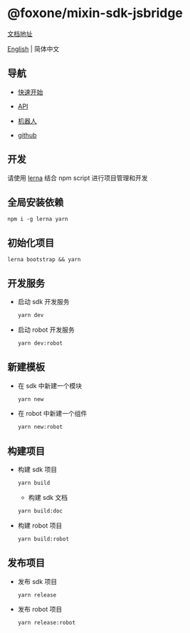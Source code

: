# @foxone/mixin-sdk-jsbridge

[文档地址](https://fox-one.github.io/mixin-sdk-jsbridge/#/zh-CN)

[English](./README.md) | 简体中文

## 导航
- [快速开始](https://fox-one.github.io/mixin-sdk-jsbridge/#/zh-CN/1)

- [API](https://fox-one.github.io/mixin-sdk-jsbridge/#/zh-CN/2)

- [机器人](https://fox-one.github.io/mixin-sdk-jsbridge-rebot/#/)

- [github](https://github.com/fox-one/mixin-sdk-jsbridge/tree/master/packages/sdk)

## 开发
请使用 [lerna](https://lerna.js.org/) 结合 npm script 进行项目管理和开发

## 全局安装依赖
  ```shell
  npm i -g lerna yarn
  ```

## 初始化项目
  ```shell
  lerna bootstrap && yarn
  ```

## 开发服务
  - 启动 sdk 开发服务
    ```sh
    yarn dev
    ```

  - 启动 robot 开发服务
    ```sh
    yarn dev:robot
    ```

## 新建模板
  - 在 sdk 中新建一个模块
    ```sh
    yarn new
    ```

  - 在 robot 中新建一个组件
    ```sh
    yarn new:robot
    ```

## 构建项目
  - 构建 sdk 项目
    ```sh
    yarn build
    ```

    - 构建 sdk 文档
    ```sh
    yarn build:doc
    ```

  - 构建 robot 项目
    ```sh
    yarn build:robot
    ```

## 发布项目
  - 发布 sdk 项目
    ```sh
    yarn release
    ```

  - 发布 robot 项目
    ```sh
    yarn release:robot
    ```